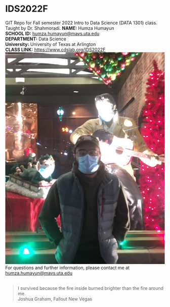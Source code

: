 # IDS2022F
GIT Repo for Fall semester 2022 Intro to Data Science (DATA 1301) class. Taught by Dr. Shahmoradi. 
**NAME:** Humza Humayun <br />
**SCHOOL ID:** humza.humayun@mavs.uta.edu<br />
**DEPARTMENT:** Data Science<br />
**University:** University of Texas at Arlington<br />
**CLASS LINK:** https://www.cdslab.org/IDS2022F <br />
![my photo](IMG_9438.JPG)<br />
For questions and further information, please contact me at humza.humayun@mavs.uta.edu<br />
<br />
> I survived because the fire inside burned brighter than the fire around me. <br />
> Joshua Graham, Fallout New Vegas
